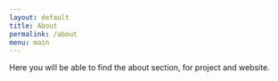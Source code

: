 ```yaml
---
layout: default
title: About
permalink: /about
menu: main
---
```


Here you will be able to find the about section, for project and website.
